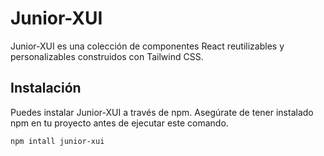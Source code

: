 # Junior-XUI

Junior-XUI es una colección de componentes React reutilizables y personalizables construidos con Tailwind CSS.

## Instalación

Puedes instalar Junior-XUI a través de npm. Asegúrate de tener instalado npm en tu proyecto antes de ejecutar este comando.

```bash
npm intall junior-xui
